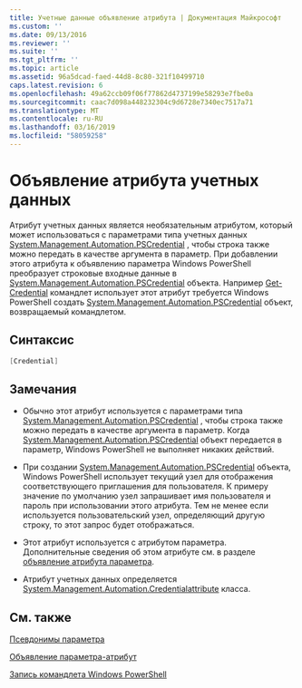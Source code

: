 ```yaml
---
title: Учетные данные объявление атрибута | Документация Майкрософт
ms.custom: ''
ms.date: 09/13/2016
ms.reviewer: ''
ms.suite: ''
ms.tgt_pltfrm: ''
ms.topic: article
ms.assetid: 96a5dcad-faed-44d8-8c80-321f10499710
caps.latest.revision: 6
ms.openlocfilehash: 49a62ccb09f06f77862d4737199e58293e7fbe0a
ms.sourcegitcommit: caac7d098a448232304c9d6728e7340ec7517a71
ms.translationtype: MT
ms.contentlocale: ru-RU
ms.lasthandoff: 03/16/2019
ms.locfileid: "58059258"
---
```

# <a name="credential-attribute-declaration"></a>Объявление атрибута учетных данных

Атрибут учетных данных является необязательным атрибутом, который может использоваться с параметрами типа учетных данных [System.Management.Automation.PSCredential](/dotnet/api/System.Management.Automation.PSCredential) , чтобы строка также можно передать в качестве аргумента в параметр. При добавлении этого атрибута к объявлению параметра Windows PowerShell преобразует строковые входные данные в [System.Management.Automation.PSCredential](/dotnet/api/System.Management.Automation.PSCredential) объекта. Например [Get-Credential](/powershell/module/Microsoft.PowerShell.Security/Get-Credential) командлет использует этот атрибут требуется Windows PowerShell создать [System.Management.Automation.PSCredential](/dotnet/api/System.Management.Automation.PSCredential) объект, возвращаемый командлетом.

## <a name="syntax"></a>Синтаксис

```csharp
[Credential]
```

## <a name="remarks"></a>Замечания

- Обычно этот атрибут используется с параметрами типа [System.Management.Automation.PSCredential](/dotnet/api/System.Management.Automation.PSCredential) , чтобы строка также можно передать в качестве аргумента в параметр. Когда [System.Management.Automation.PSCredential](/dotnet/api/System.Management.Automation.PSCredential) объект передается в параметр, Windows PowerShell не выполняет никаких действий.

- При создании [System.Management.Automation.PSCredential](/dotnet/api/System.Management.Automation.PSCredential) объекта, Windows PowerShell использует текущий узел для отображения соответствующего приглашения для пользователя. К примеру значение по умолчанию узел запрашивает имя пользователя и пароль при использовании этого атрибута. Тем не менее если используется пользовательский узел, определяющий другую строку, то этот запрос будет отображаться.

- Этот атрибут используется с атрибутом параметра. Дополнительные сведения об этом атрибуте см. в разделе [объявление атрибута параметра](./parameter-attribute-declaration.md).

- Атрибут учетных данных определяется [System.Management.Automation.Credentialattribute](/dotnet/api/System.Management.Automation.CredentialAttribute) класса.

## <a name="see-also"></a>См. также

[Псевдонимы параметра](./parameter-aliases.md)

[Объявление параметра-атрибут](./parameter-attribute-declaration.md)

[Запись командлета Windows PowerShell](./writing-a-windows-powershell-cmdlet.md)
